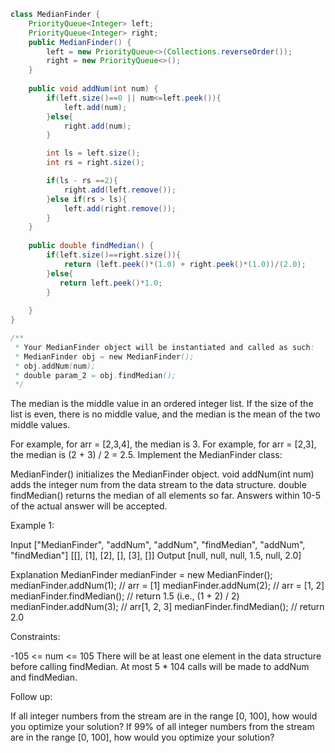 ```java
class MedianFinder {
    PriorityQueue<Integer> left;
    PriorityQueue<Integer> right;
    public MedianFinder() {
        left = new PriorityQueue<>(Collections.reverseOrder());
        right = new PriorityQueue<>();
    }
    
    public void addNum(int num) {
        if(left.size()==0 || num<=left.peek()){
            left.add(num);
        }else{
            right.add(num);
        }

        int ls = left.size();
        int rs = right.size();

        if(ls - rs ==2){
            right.add(left.remove());
        }else if(rs > ls){
            left.add(right.remove());
        }
    }
    
    public double findMedian() {
        if(left.size()==right.size()){
            return (left.peek()*(1.0) + right.peek()*(1.0))/(2.0);
        }else{
           return left.peek()*1.0;
        }
        
    }
}

/**
 * Your MedianFinder object will be instantiated and called as such:
 * MedianFinder obj = new MedianFinder();
 * obj.addNum(num);
 * double param_2 = obj.findMedian();
 */

```


The median is the middle value in an ordered integer list. If the size of the list is even, there is no middle value, and the median is the mean of the two middle values.

For example, for arr = [2,3,4], the median is 3.
For example, for arr = [2,3], the median is (2 + 3) / 2 = 2.5.
Implement the MedianFinder class:

MedianFinder() initializes the MedianFinder object.
void addNum(int num) adds the integer num from the data stream to the data structure.
double findMedian() returns the median of all elements so far. Answers within 10-5 of the actual answer will be accepted.
 

Example 1:

Input
["MedianFinder", "addNum", "addNum", "findMedian", "addNum", "findMedian"]
[[], [1], [2], [], [3], []]
Output
[null, null, null, 1.5, null, 2.0]

Explanation
MedianFinder medianFinder = new MedianFinder();
medianFinder.addNum(1);    // arr = [1]
medianFinder.addNum(2);    // arr = [1, 2]
medianFinder.findMedian(); // return 1.5 (i.e., (1 + 2) / 2)
medianFinder.addNum(3);    // arr[1, 2, 3]
medianFinder.findMedian(); // return 2.0
 

Constraints:

-105 <= num <= 105
There will be at least one element in the data structure before calling findMedian.
At most 5 * 104 calls will be made to addNum and findMedian.
 

Follow up:

If all integer numbers from the stream are in the range [0, 100], how would you optimize your solution?
If 99% of all integer numbers from the stream are in the range [0, 100], how would you optimize your solution?
